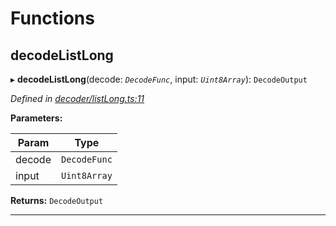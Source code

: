 

# Functions

<a id="decodelistlong"></a>

##  decodeListLong

▸ **decodeListLong**(decode: *`DecodeFunc`*, input: *`Uint8Array`*): `DecodeOutput`

*Defined in [decoder/listLong.ts:11](https://github.com/polkadot-js/common/blob/7153110/packages/util-rlp/src/decoder/listLong.ts#L11)*

**Parameters:**

| Param | Type |
| ------ | ------ |
| decode | `DecodeFunc` |
| input | `Uint8Array` |

**Returns:** `DecodeOutput`

___

